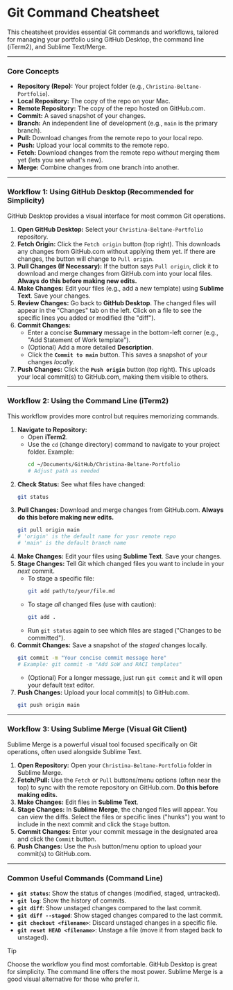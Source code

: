 # Git Command Cheatsheet

This cheatsheet provides essential Git commands and workflows, tailored for managing your portfolio using GitHub Desktop, the command line (iTerm2), and Sublime Text/Merge.

---

### **Core Concepts**

* **Repository (Repo):** Your project folder (e.g., `Christina-Beltane-Portfolio`).
* **Local Repository:** The copy of the repo on your Mac.
* **Remote Repository:** The copy of the repo hosted on GitHub.com.
* **Commit:** A saved snapshot of your changes.
* **Branch:** An independent line of development (e.g., `main` is the primary branch).
* **Pull:** Download changes from the remote repo to your local repo.
* **Push:** Upload your local commits to the remote repo.
* **Fetch:** Download changes from the remote repo *without* merging them yet (lets you see what's new).
* **Merge:** Combine changes from one branch into another.

---

### **Workflow 1: Using GitHub Desktop (Recommended for Simplicity)**

GitHub Desktop provides a visual interface for most common Git operations.

1.  **Open GitHub Desktop:** Select your `Christina-Beltane-Portfolio` repository.
2.  **Fetch Origin:** Click the `Fetch origin` button (top right). This downloads any changes from GitHub.com without applying them yet. If there are changes, the button will change to `Pull origin`.
3.  **Pull Changes (If Necessary):** If the button says `Pull origin`, click it to download and merge changes from GitHub.com into your local files. **Always do this before making new edits.**
4.  **Make Changes:** Edit your files (e.g., add a new template) using **Sublime Text**. Save your changes.
5.  **Review Changes:** Go back to **GitHub Desktop**. The changed files will appear in the "Changes" tab on the left. Click on a file to see the specific lines you added or modified (the "diff").
6.  **Commit Changes:**
    * Enter a concise **Summary** message in the bottom-left corner (e.g., "Add Statement of Work template").
    * (Optional) Add a more detailed **Description**.
    * Click the **`Commit to main`** button. This saves a snapshot of your changes *locally*.
7.  **Push Changes:** Click the **`Push origin`** button (top right). This uploads your local commit(s) to GitHub.com, making them visible to others.

---

### **Workflow 2: Using the Command Line (iTerm2)**

This workflow provides more control but requires memorizing commands.

1.  **Navigate to Repository:**
    * Open **iTerm2**.
    * Use the `cd` (change directory) command to navigate to your project folder. Example:
        ```bash
        cd ~/Documents/GitHub/Christina-Beltane-Portfolio 
        # Adjust path as needed
        ```
2.  **Check Status:** See what files have changed:
    ```bash
    git status
    ```
3.  **Pull Changes:** Download and merge changes from GitHub.com. **Always do this before making new edits.**
    ```bash
    git pull origin main 
    # 'origin' is the default name for your remote repo
    # 'main' is the default branch name
    ```
4.  **Make Changes:** Edit your files using **Sublime Text**. Save your changes.
5.  **Stage Changes:** Tell Git which changed files you want to include in your *next* commit.
    * To stage a specific file:
        ```bash
        git add path/to/your/file.md 
        ```
    * To stage *all* changed files (use with caution):
        ```bash
        git add .
        ```
    * Run `git status` again to see which files are staged ("Changes to be committed").
6.  **Commit Changes:** Save a snapshot of the *staged* changes locally.
    ```bash
    git commit -m "Your concise commit message here" 
    # Example: git commit -m "Add SoW and RACI templates"
    ```
    * (Optional) For a longer message, just run `git commit` and it will open your default text editor.
7.  **Push Changes:** Upload your local commit(s) to GitHub.com.
    ```bash
    git push origin main
    ```

---

### **Workflow 3: Using Sublime Merge (Visual Git Client)**

Sublime Merge is a powerful visual tool focused specifically on Git operations, often used alongside Sublime Text.

1.  **Open Repository:** Open your `Christina-Beltane-Portfolio` folder in Sublime Merge.
2.  **Fetch/Pull:** Use the `Fetch` or `Pull` buttons/menu options (often near the top) to sync with the remote repository on GitHub.com. **Do this before making edits.**
3.  **Make Changes:** Edit files in **Sublime Text**.
4.  **Stage Changes:** In **Sublime Merge**, the changed files will appear. You can view the diffs. Select the files or specific lines ("hunks") you want to include in the next commit and click the `Stage` button.
5.  **Commit Changes:** Enter your commit message in the designated area and click the `Commit` button.
6.  **Push Changes:** Use the `Push` button/menu option to upload your commit(s) to GitHub.com.

---

### **Common Useful Commands (Command Line)**

* **`git status`**: Show the status of changes (modified, staged, untracked).
* **`git log`**: Show the history of commits.
* **`git diff`**: Show unstaged changes compared to the last commit.
* **`git diff --staged`**: Show staged changes compared to the last commit.
* **`git checkout <filename>`**: Discard unstaged changes in a specific file.
* **`git reset HEAD <filename>`**: Unstage a file (move it from staged back to unstaged).

> [!TIP]
> Choose the workflow you find most comfortable. GitHub Desktop is great for simplicity. The command line offers the most power. Sublime Merge is a good visual alternative for those who prefer it.